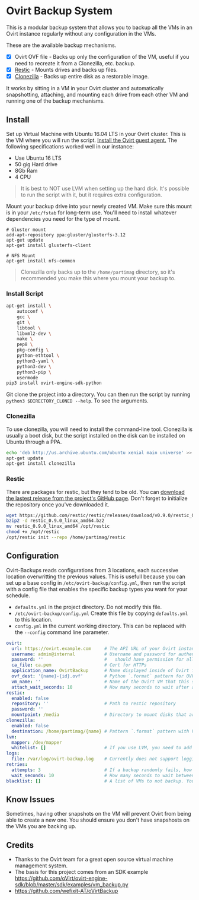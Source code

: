 # Ovirt Backup System

This is a modular backup system that allows you to backup all the VMs in an Ovirt instance regularly without any configuration in the VMs.

These are the available backup mechanisms.

- [x] Ovirt OVF file - Backs up only the configuration of the VM, useful if you need to recreate it from a Clonezilla, etc. backup.
- [x] [Restic](https://restic.net/) - Mounts drives and backs up files.
- [x] [Clonezilla](http://www.clonezilla.org/) - Backs up entire disk as a restorable image.

It works by sitting in a VM in your Ovirt cluster and automatically snapshotting, attaching, and mounting each drive from each other VM and running one of the backup mechanisms.

## Install

Set up Virtual Machine with Ubuntu 16.04 LTS in your Ovirt cluster. This is the VM where you will run the script. [Install the Ovirt guest agent.](https://www.ovirt.org/documentation/how-to/guest-agent/install-the-guest-agent-in-ubuntu/) The following specifications worked well in our instance:

- Use Ubuntu 16 LTS
- 50 gig Hard drive
- 8Gb Ram
- 4 CPU

> It is best to NOT use LVM when setting up the hard disk. It's possible to run the script with it, but it requires extra configuration.

Mount your backup drive into your newly created VM. Make sure this mount is in your `/etc/fstab` for long-term use. You'll need to install whatever dependencies you need for the type of mount.

```
# Gluster mount
add-apt-repository ppa:gluster/glusterfs-3.12
apt-get update
apt-get install glusterfs-client

# NFS Mount
apt-get install nfs-common
```

> Clonezilla only backs up to the `/home/partimag` directory, so it's recommended you make this where you mount your backup to.

### Install Script

```bash
apt-get install \
    autoconf \
    gcc \
    git \
    libtool \
    libxml2-dev \
    make \
    pep8 \
    pkg-config \
    python-ethtool \
    python3-yaml \
    python3-dev \
    python3-pip \
    usermode
pip3 install ovirt-engine-sdk-python
```

Git clone the project into a directory. You can then run the script by running `python3 $DIRECTORY_CLONED --help`. To see the arguments.

### Clonezilla

To use clonezilla, you will need to install the command-line tool. Clonezilla is usually a boot disk, but the script installed on the disk can be installed on Ubuntu through a PPA.

```bash
echo 'deb http://us.archive.ubuntu.com/ubuntu xenial main universe' >> /etc/apt/sources.list
apt-get update
apt-get install clonezilla
```

### Restic

There are packages for restic, but they tend to be old. You can [download the lastest release from the project's GitHub page](https://github.com/restic/restic/releases). Don't forget to initialize the repository once you've downloaded it.

```bash
wget https://github.com/restic/restic/releases/download/v0.9.0/restic_0.9.0_linux_amd64.bz2
bzip2 -d restic_0.9.0_linux_amd64.bz2
mv restic_0.9.0_linux_amd64 /opt/restic
chmod +x /opt/restic
/opt/restic init --repo /home/partimag/restic
```

## Configuration

Ovirt-Backups reads configurations from 3 locations, each successive location overwritting the previous values. This is usefull because you can set up a base config in `/etc/ovirt-backup/config.yml`, then run the script with a config file that enables the specific backup types you want for your schedule.

- `defaults.yml` in the project directory. Do not modify this file.
- `/etc/ovirt-backup/config.yml` Create this file by copying `defaults.yml` to this location.
- `config.yml` in the current working directory. This can be replaced with the `--config` command line parameter.

```yaml
ovirt:
  url: https://ovirt.example.com     # The API URL of your Ovirt instance
  username: admin@internal           # Username and password for authentication
  password: ''                       #   should have permission for all VMs
  ca_file: ca.pem                    # Cert for HTTPs
  application_name: OvirtBackup      # Name displayed inside of Ovirt for your backups
  ovf_dest: '{name}-{id}.ovf'        # Python `.format` pattern for OVF filename
  vm_name: ''                        # Name of the Ovirt VM that this script runs on
  attach_wait_seconds: 10            # How many seconds to wait after attaching a disk to make sure it's connected fully.
restic:
  enabled: false
  repository: ''                     # Path to restic repository
  password: ''
  mountpoint: /media                 # Directory to mount disks that are attached. This should not be a network share. It unmounts after the backup is complete.
clonezilla:
  enabled: false
  destination: /home/partimag/{name} # Pattern `.format` pattern with VM name being backed up. Needs to be an immediate subdirectory of `/home/partimag`
lvm:
  mapper: /dev/mapper
  whitelist: []                      # If you use LVM, you need to add your device names found in the mapper directory to prevent the script from unmounting them.
logs:
  file: /var/log/ovirt-backup.log    # Currently does not support logging to stdout, pull requests welcome ;)
retries:
  attempts: 3                        # If a backup randomly fails, how many attempts to retry it. For example, it will occur 4 times total if you retry 3 times.
  wait_seconds: 10                   # How many seconds to wait between retries.
blacklist: []                        # A list of VMs to not backup. You may begin and end a string with `/` to indicate a regular expression to match many VMs
```

## Know Issues

Sometimes, having other snapshots on the VM will prevent Ovirt from being able to create a new one. You should ensure you don't have snapshosts on the VMs you are backing up.

## Credits

- Thanks to the Ovirt team for a great open source virtual machine management system.
- The basis for this project comes from an SDK example https://github.com/oVirt/ovirt-engine-sdk/blob/master/sdk/examples/vm_backup.py
- https://github.com/wefixit-AT/oVirtBackup
